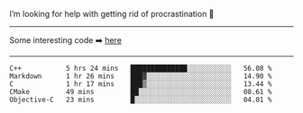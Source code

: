 I’m looking for help with getting rid of procrastination 🤔

-----

Some interesting code :arrow_right: [here](https://github.com/zhen8838/playground)

-----

<!--START_SECTION:waka-->
```text
C++           5 hrs 24 mins   ██████████████░░░░░░░░░░░   56.08 % 
Markdown      1 hr 26 mins    ███▓░░░░░░░░░░░░░░░░░░░░░   14.90 % 
C             1 hr 17 mins    ███▒░░░░░░░░░░░░░░░░░░░░░   13.44 % 
CMake         49 mins         ██░░░░░░░░░░░░░░░░░░░░░░░   08.61 % 
Objective-C   23 mins         █░░░░░░░░░░░░░░░░░░░░░░░░   04.01 % 
```
<!--END_SECTION:waka-->

<!--
**zhen8838/zhen8838** is a ✨ _special_ ✨ repository because its `README.md` (this file) appears on your GitHub profile.

Here are some ideas to get you started:

- 🔭 I’m currently working on ...
- 🌱 I’m currently learning ...
- 👯 I’m looking to collaborate on ...
 ...
- 💬 Ask me about ...
- 📫 How to reach me: ...
- 😄 Pronouns: ...
- ⚡ Fun fact: ...
-->

